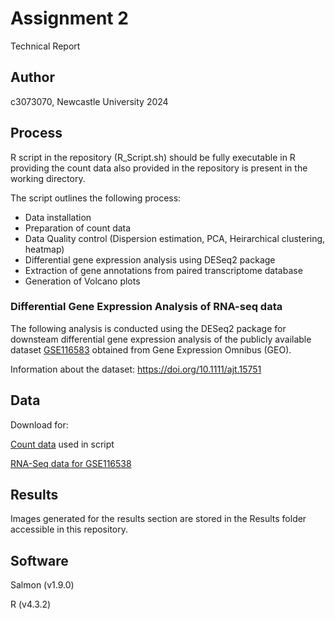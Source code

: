 # Assignment 2

Technical Report


## Author

c3073070, Newcastle University 2024


## Process 

R script in the repository (R_Script.sh) should be fully executable in R providing the count data also provided in the repository is present in the working directory.

The script outlines the following process:

* Data installation
* Preparation of count data
* Data Quality control (Dispersion estimation, PCA, Heirarchical clustering, heatmap)
* Differential gene expression analysis using DESeq2 package
* Extraction of gene annotations from paired transcriptome database
* Generation of Volcano plots

### Differential Gene Expression Analysis of RNA-seq data

The following analysis is conducted using the DESeq2 package for downsteam differential gene expression analysis of  the publicly available dataset [GSE116583](https://www.ncbi.nlm.nih.gov/geo/query/acc.cgi?acc=GSE116583 "@embed") obtained from Gene Expression Omnibus (GEO).

Information about the dataset: https://doi.org/10.1111/ajt.15751


## Data

Download for: 

[Count data](https://github.com/sjcockell/mmb8052/raw/main/practicals/practical_08/results/counts.zip "@embed") used in script

[RNA-Seq data for GSE116538](https://github.com/sjcockell/mmb8052/raw/main/practicals/practical_08/results/counts.zip "@embed")




## Results
Images generated for the results section are stored in the Results folder accessible in this repository.


## Software

Salmon (v1.9.0)

R (v4.3.2)
